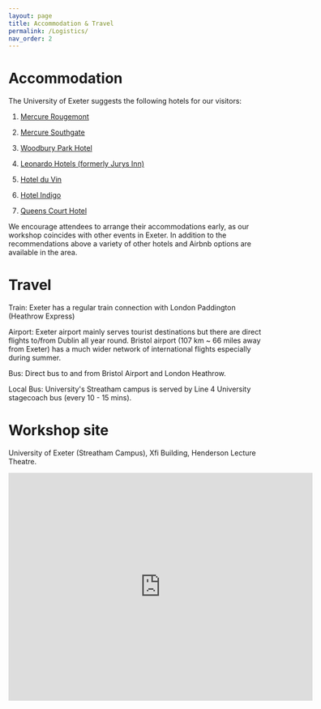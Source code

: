 ```yaml
---
layout: page
title: Accommodation & Travel
permalink: /Logistics/
nav_order: 2
---
```



# Accommodation

The University of Exeter suggests the following hotels for our visitors:

1. [Mercure Rougemont](https://all.accor.com/hotel/A0H6/index.en.shtml)

2. [Mercure Southgate](https://all.accor.com/hotel/6624/index.en.shtml)

3. [Woodbury Park Hotel](https://www.woodburypark.co.uk)

4. [Leonardo Hotels (formerly Jurys Inn)](https://www.leonardohotels.co.uk)

5. [Hotel du Vin](https://www.hotelduvin.com)

6. [Hotel Indigo](https://www.ihg.com/hotelindigo/hotels/us/en/exeter/)

7. [Queens Court Hotel](https://www.queenscourt-hotel.co.uk)

We encourage attendees to arrange their accommodations early, as our workshop coincides with other events in Exeter. In addition to the recommendations above a variety of other hotels and Airbnb options are available in the area.

# Travel

Train: Exeter has a regular train connection with London Paddington (Heathrow Express)

Airport: Exeter airport mainly serves tourist destinations but there are direct flights to/from Dublin all year round. Bristol airport (107 km ~ 66 miles away from Exeter) has a much wider network of international flights especially during summer.

Bus: Direct bus to and from Bristol Airport and London Heathrow.

Local Bus: University's Streatham campus is served by Line 4 University stagecoach bus (every 10 - 15 mins).

# Workshop site
University of Exeter (Streatham Campus),
Xfi Building, Henderson Lecture Theatre.

<iframe src="https://www.google.com/maps/embed?pb=!1m18!1m12!1m3!1d2525.1297694173077!2d-3.5329072232865886!3d50.73608196675656!2m3!1f0!2f0!3f0!3m2!1i1024!2i768!4f13.1!3m3!1m2!1s0x486da443c28a5a15%3A0x3766c41e20eb0f7f!2sUniversity%20of%20Exeter%20XFi%20Centre%20for%20Finance%20and%20Investment!5e0!3m2!1sen!2suk!4v1731088094161!5m2!1sen!2suk" width="600" height="450" style="border:0;" allowfullscreen="" loading="lazy" referrerpolicy="no-referrer-when-downgrade"></iframe>
